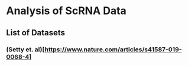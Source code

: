 # Analysis of ScRNA Data

## List of Datasets

### (Setty et. al)[https://www.nature.com/articles/s41587-019-0068-4]
